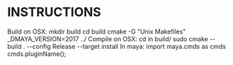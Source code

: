 # INSTRUCTIONS
Build on OSX: 
    mkdir build
    cd build 
    cmake -G "Unix Makefiles" _DMAYA_VERSION=2017 ../
Compile on OSX: 
    cd in build/ 
    sudo cmake --build . --config Release --target install
In maya:
    import maya.cmds as cmds 
    cmds.pluginName();
